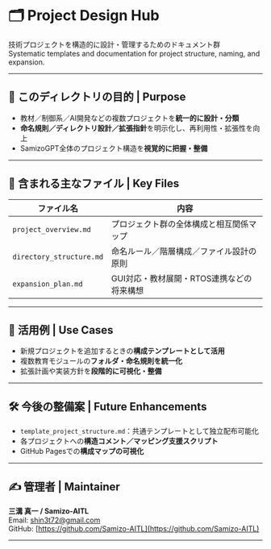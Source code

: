 # 🗂 Project Design Hub

技術プロジェクトを構造的に設計・管理するためのドキュメント群  
Systematic templates and documentation for project structure, naming, and expansion.

---

## 🎯 このディレクトリの目的 | Purpose

- 教材／制御系／AI開発などの複数プロジェクトを**統一的に設計・分類**
- **命名規則／ディレクトリ設計／拡張指針**を明示化し、再利用性・拡張性を向上
- SamizoGPT全体のプロジェクト構造を**視覚的に把握・整備**

---

## 📄 含まれる主なファイル | Key Files

| ファイル名 | 内容 |
|------------|------|
| `project_overview.md` | プロジェクト群の全体構成と相互関係マップ |
| `directory_structure.md` | 命名ルール／階層構成／ファイル設計の原則 |
| `expansion_plan.md` | GUI対応・教材展開・RTOS連携などの将来構想 |

---

## 🧩 活用例 | Use Cases

- 新規プロジェクトを追加するときの**構成テンプレートとして活用**  
- 複数教育モジュールの**フォルダ・命名規則を統一化**  
- 拡張計画や実装方針を**段階的に可視化・整備**

---

## 🛠 今後の整備案 | Future Enhancements

- `template_project_structure.md`：共通テンプレートとして独立配布可能化  
- 各プロジェクトへの**構造コメント／マッピング支援スクリプト**  
- GitHub Pagesでの**構成マップの可視化**

---

## ✍ 管理者 | Maintainer

**三溝 真一 / Samizo-AITL**  
Email: [shin3t72@gmail.com](mailto:shin3t72@gmail.com)  
GitHub: [https://github.com/Samizo-AITL](https://github.com/Samizo-AITL)

---
